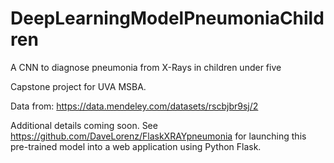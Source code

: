 # DeepLearningModelPneumoniaChildren
A CNN to diagnose pneumonia from X-Rays in children under five 

Capstone project for UVA MSBA.

Data from: https://data.mendeley.com/datasets/rscbjbr9sj/2

Additional details coming soon. See https://github.com/DaveLorenz/FlaskXRAYpneumonia for launching this pre-trained model into a web application using Python Flask.
